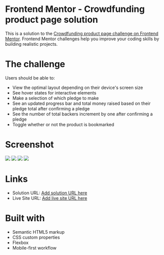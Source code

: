 # Frontend Mentor - Crowdfunding product page solution

This is a solution to the [Crowdfunding product page challenge on Frontend Mentor](https://www.frontendmentor.io/challenges/crowdfunding-product-page-7uvcZe7ZR). Frontend Mentor challenges help you improve your coding skills by building realistic projects.

# The challenge

Users should be able to:

- View the optimal layout depending on their device's screen size
- See hover states for interactive elements
- Make a selection of which pledge to make
- See an updated progress bar and total money raised based on their pledge total after confirming a pledge
- See the number of total backers increment by one after confirming a pledge
- Toggle whether or not the product is bookmarked

# Screenshot

![](./desktop.png)
![](./desktop-modal.png)
![](./mobile.png)
![](./mobile-modal.png)

# Links

- Solution URL: [Add solution URL here](https://github.com/leemander/Frontend-Mentor-Projects/tree/main/crowdfunding-product-page-main)
- Live Site URL: [Add live site URL here](https://leemander.github.io/Frontend-Mentor-Projects/crowdfunding-product-page-main/)

# Built with

- Semantic HTML5 markup
- CSS custom properties
- Flexbox
- Mobile-first workflow

